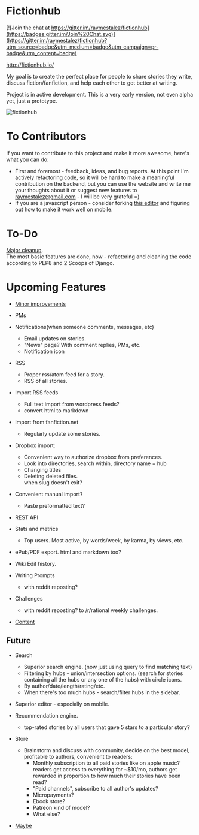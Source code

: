 # Fictionhub

[![Join the chat at https://gitter.im/raymestalez/fictionhub](https://badges.gitter.im/Join%20Chat.svg)](https://gitter.im/raymestalez/fictionhub?utm_source=badge&utm_medium=badge&utm_campaign=pr-badge&utm_content=badge)

http://fictionhub.io/

My goal is to create the perfect place for people to share stories they write, discuss fiction/fanfiction, and help each other to get better at writing.

Project is in active development. This is a very early version, not even alpha yet, just a prototype.

![fictionhub](https://raw.githubusercontent.com/raymestalez/fictionhub/master/fictionhub/static/img/fictionhub.png)

# To Contributors
If you want to contribute to this project and make it more awesome, here's what you can do:

- First and foremost - feedback, ideas, and bug reports.
  At this point I'm actively refactoring code, so it will be hard to make a meaningful contribution on the backend, but you can use the website and write me your thoughts about it or suggest new features to raymestalez@gmail.com - I will be very grateful =)
- If you are a javascript person - consider forking [this editor](https://github.com/lepture/editor) and figuring out how to make it work well on mobile.


# To-Do

[Major cleanup](https://gist.github.com/raymestalez/4710ae5b406bf1216199).  
The most basic features are done, now - refactoring and cleaning the code according to PEP8 and 2 Scoops of Django.


# Upcoming Features

- [Minor improvements](https://gist.github.com/raymestalez/890f98d47401431defbc)

- PMs
- Notifications(when someone comments, messages, etc)
  - Email updates on stories.
  - "News" page?
	With comment replies, PMs, etc.
  - Notification icon
- RSS
  - Proper rss/atom feed for a story.
  - RSS of all stories.

- Import RSS feeds
  - Full text import from wordpress feeds?
  - convert html to markdown
- Import from fanfiction.net
  - Regularly update some stories.
- Dropbox import:
    - Convenient way to authorize dropbox from preferences.
    - Look into directories, search within, directory name = hub
    - Changing titles
    - Deleting deleted files.  
      when slug doesn't exit?
- Convenient manual import?
  - Paste preformatted text?

- REST API

- Stats and metrics
  - Top users. Most active, by words/week, by karma, by views, etc.
- ePub/PDF export.
  html and markdown too?
- Wiki
  Edit history.

- Writing Prompts
  - with reddit reposting?
- Challenges
  - with reddit reposting? to /r/rational weekly challenges.

- [Content](https://gist.github.com/raymestalez/4f27da8e0e03e52e1885)
## Future

- Search
  - Superior search engine.
	(now just using query to find matching text)
  - Filtering by hubs - union/intersection options.
	(search for stories containing all the hubs or any one of the hubs)
	with circle icons.
  - By author/date/length/rating/etc.
  - When there's too much hubs - search/filter hubs in the sidebar.
- Superior editor - especially on mobile.
- Recommendation engine.
    - top-rated stories by all users that gave 5 stars to a particular story?
- Store
  - Brainstorm and discuss with community, decide on the best model, profitable to authors, convenient to readers:
	- Monthly subscription to all paid stories like on apple music?
	  readers get access to everything for ~$10/mo,
	  authors get rewarded in proportion to how much their stories have been read?
	- "Paid channels", subscribe to all author's updates?
	- Micropayments?
	- Ebook store?
    - Patreon kind of model?
    - What else?

- [Maybe](https://gist.github.com/raymestalez/8252dfa470857c3c6764)
